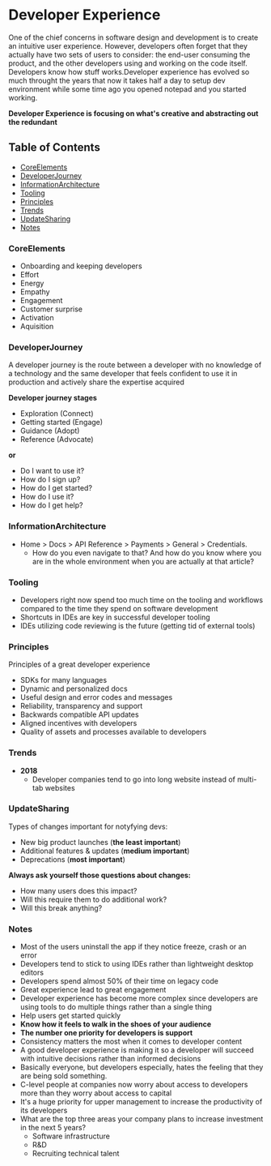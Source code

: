# Developer Experience

One of the chief concerns in software design and development is to create an intuitive user experience. However, developers often forget that they actually have two sets of users to consider: the end-user consuming the product, and the other developers using and working on the code itself. Developers know how stuff works.Developer experience has evolved so much throught the years that now it takes half a day to setup dev environment while some time ago you opened notepad and you started working.

**Developer Experience is focusing on what's creative and abstracting out the redundant**

## Table of Contents

* [CoreElements](#corelements)<br>
* [DeveloperJourney](#developerjourney)<br>
* [InformationArchitecture](#informationarchitecture)<br>
* [Tooling](#tooling) <br>
* [Principles](#principles)<br>
* [Trends](#trends)<br>
* [UpdateSharing](#updateSharing) <br>
* [Notes](#notes)<br>

### CoreElements

- Onboarding and keeping developers
- Effort
- Energy
- Empathy
- Engagement
- Customer surprise
- Activation
- Aquisition
  
### DeveloperJourney
  
A developer journey is the route between a developer with no knowledge of a technology and the same developer that feels confident to use it in production and actively share the expertise acquired

**Developer journey stages**
  
- Exploration (Connect)
- Getting started (Engage)
- Guidance (Adopt)
- Reference (Advocate)

**or**

* Do I want to use it?
* How do I sign up?
* How do I get started?
* How do I use it?
* How do I get help?

### InformationArchitecture

* Home > Docs > API Reference > Payments > General > Credentials.
  * How do you even navigate to that? And how do you know where you are in the whole environment when you are actually at that article?  
  
### Tooling
  
- Developers right now spend too much time on the tooling and workflows compared to the time they spend on software development
- Shortcuts in IDEs are key in successful developer tooling
- IDEs utilizing code reviewing is the future (getting tid of external tools)
  
### Principles
  
Principles of a great developer experience
  
- SDKs for many languages
- Dynamic and personalized docs
- Useful design and error codes and messages
- Reliability, transparency and support
- Backwards compatible API updates
- Aligned incentives with developers
- Quality of assets and processes available to developers
  
### Trends
  
- **2018**
  - Developer companies tend to go into long website instead of multi-tab websites
  
### UpdateSharing

Types of changes important for notyfying devs:

* New big product launches (**the least important**)
* Additional features & updates (**medium important**)
* Deprecations (**most important**)

**Always ask yourself those questions about changes:**

* How many users does this impact?
* Will this require them to do additional work?
* Will this break anything?
  
### Notes
  
- Most of the users uninstall the app if they notice freeze, crash or an error
- Developers tend to stick to using IDEs rather than lightweight desktop editors
- Developers spend almost 50% of their time on legacy code
- Great experience lead to great engagement
- Developer experience has become more complex since developers are using tools to do multiple things rather than a single thing
- Help users get started quickly
- **Know how it feels to walk in the shoes of your audience**
- **The number one priority for developers is support**
- Consistency matters the most when it comes to developer content
- A good developer experience is making it so a developer will succeed with intuitive decisions rather than informed decisions
- Basically everyone, but developers especially, hates the feeling that they are being sold something.
- C-level people at companies now worry about access to developers more than they worry about access to capital
- It's a huge priority for upper management to increase the productivity of its developers
- What are the top three areas your company plans to increase investment in the next 5 years?
  - Software infrastructure
  - R&D
  - Recruiting technical talent
